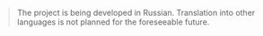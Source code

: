 > The project is being developed in Russian. Translation into other languages is not planned for the foreseeable future.    

